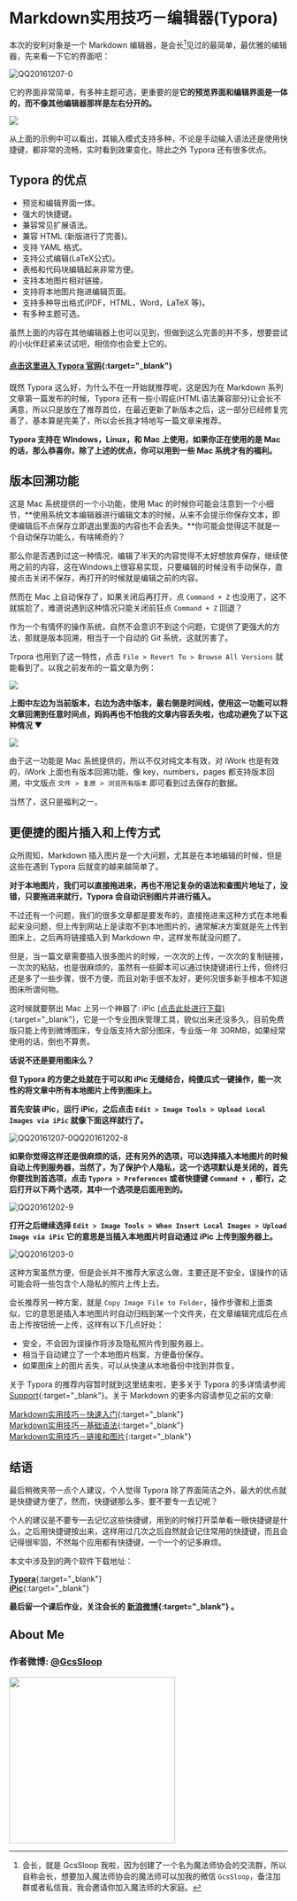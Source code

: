 # Markdown实用技巧－编辑器(Typora)

本次的安利对象是一个 Markdown 编辑器，是会长[^1]见过的最简单，最优雅的编辑器，先来看一下它的界面吧：

![QQ20161207-0](http://ww3.sinaimg.cn/large/006y8lVajw1fahmo8d9udj30ph0brgo0.jpg)



它的界面非常简单，有多种主题可选，更重要的是**它的预览界面和编辑界面是一体的，而不像其他编辑器那样是左右分开的。**

![](http://ww2.sinaimg.cn/large/005Xtdi2jw1fahnsrelggg30fp0dwakd.gif)

从上面的示例中可以看出，其输入模式支持多种，不论是手动输入语法还是使用快捷键，都非常的流畅，实时看到效果变化，除此之外 Typora 还有很多优点。

## Typora 的优点

* 预览和编辑界面一体。
* 强大的快捷键。
* 兼容常见扩展语法。
* 兼容 HTML (新版进行了完善)。
* 支持 YAML 格式。
* 支持公式编辑(LaTeX公式)。
* 表格和代码块编辑起来非常方便。
* 支持本地图片相对链接。
* 支持将本地图片拖进编辑页面。
* 支持多种导出格式(PDF，HTML，Word，LaTeX 等)。
* 有多种主题可选。

虽然上面的内容在其他编辑器上也可以见到，但做到这么完善的并不多，想要尝试的小伙伴赶紧来试试吧，相信你也会爱上它的。

#### [点击这里进入 Typora 官网](http://www.typora.io/){:target="_blank"} 

既然 Typora 这么好，为什么不在一开始就推荐呢，这是因为在 Markdown 系列文章第一篇发布的时候，Typora 还有一些小瑕疵(HTML语法兼容部分)让会长不满意，所以只是放在了推荐首位，在最近更新了新版本之后，这一部分已经修复完善了，基本算是完美了，所以会长我才特地写一篇文章来推荐。

**Typora 支持在 WIndows，Linux，和 Mac 上使用，如果你正在使用的是 Mac 的话，那么恭喜你，除了上述的优点，你可以用到一些 Mac 系统才有的福利。**

## 版本回溯功能

这是 Mac 系统提供的一个小功能，使用 Mac 的时候你可能会注意到一个小细节，**使用系统文本编辑器进行编辑文本的时候，从来不会提示你保存文本，即便编辑后不点保存立即退出里面的内容也不会丢失。**你可能会觉得这不就是一个自动保存功能么，有啥稀奇的？

那么你是否遇到过这一种情况，编辑了半天的内容觉得不太好想放弃保存，继续使用之前的内容，这在Windows上很容易实现，只要编辑的时候没有手动保存，直接点击关闭不保存，再打开的时候就是编辑之前的内容。

然而在 Mac 上自动保存了，如果关闭后再打开，点 `Command + Z` 也没用了，这不就尴尬了，难道说遇到这种情况只能关闭前狂点 `Command + Z` 回退？

作为一个有情怀的操作系统，自然不会意识不到这个问题，它提供了更强大的方法，那就是版本回溯，相当于一个自动的 Git 系统，这就厉害了。

Trpora 也用到了这一特性，点击 `File > Revert To > Browse All Versions` 就能看到了。以我之前发布的一篇文章为例：

![](http://ww2.sinaimg.cn/large/006y8lVajw1facti4okblj31400p0gs8.jpg)

 **上图中左边为当前版本，右边为选中版本，最右侧是时间线，使用这一功能可以将文章回溯到任意时间点，妈妈再也不怕我的文章内容丢失啦，也成功避免了以下这种情况 ▼**

![](http://ww3.sinaimg.cn/large/005Xtdi2jw1factpcyrfqj30rs0ja40l.jpg)

由于这一功能是 Mac 系统提供的，所以不仅对纯文本有效，对 iWork 也是有效的，iWork 上面也有版本回溯功能，像 key，numbers，pages 都支持版本回溯，中文版点 `文件 > 复原 > 浏览所有版本` 即可看到过去保存的数据。

当然了，这只是福利之一。

## 更便捷的图片插入和上传方式

众所周知，Markdown 插入图片是一个大问题，尤其是在本地编辑的时候，但是这些在遇到 Typora 后就变的越来越简单了。

**对于本地图片，我们可以直接拖进来，再也不用记复杂的语法和查图片地址了，没错，只要拖进来就行，Typora 会自动识别图片并进行插入。**

不过还有一个问题，我们的很多文章都是要发布的，直接拖进来这种方式在本地看起来没问题，但上传到网站上是读取不到本地图片的，通常解决方案就是先上传到图床上，之后再将链接插入到 Markdown 中，这样发布就没问题了。

但是，当一篇文章需要插入很多图片的时候，一次次的上传，一次次的复制链接，一次次的粘贴，也是很麻烦的，虽然有一些脚本可以通过快捷键进行上传，但终归还是多了一些步骤，很不方便，而且对新手很不友好，更何况很多新手根本不知道图床所谓何物。

这时候就要祭出 Mac 上另一个神器了: iPic [(点击此处进行下载)](https://itunes.apple.com/cn/app/ipic-tu-chuang-shen-qi-zhong/id1101244278?mt=12){:target="_blank"}，它是一个专业图床管理工具，貌似出来还没多久，目前免费版只能上传到微博图床，专业版支持大部分图床，专业版一年 30RMB，如果经常使用的话，倒也不算贵。

**话说不还是要用图床么？**

**但 Typora 的方便之处就在于可以和 iPic 无缝结合，纯傻瓜式一键操作，能一次性的将文章中所有本地图片上传到图床上。**

**首先安装 iPic，运行 iPic，之后点击 `Edit > Image Tools > Upload Local Images via iPic` 就像下面这样就行了。**

![![QQ20161207-0](../Downloads/QQ20161207-0.png)QQ20161202-8](http://ww1.sinaimg.cn/large/006y8lVajw1facuf1yjjkj30fo0dmq4v.jpg)

**如果你觉得这样还是很麻烦的话，还有另外的选项，可以选择插入本地图片的时候自动上传到服务器，当然了，为了保护个人隐私，这一个选项默认是关闭的，首先你要找到首选项，点击 `Typora > Preferences` 或者快捷键 `Command + ,` 都行，之后打开以下两个选项，其中一个选项是后面用到的。**

![QQ20161202-9](http://ww3.sinaimg.cn/large/006y8lVajw1fahlaeo8pej30by0ddgn8.jpg)

**打开之后继续选择 `Edit > Image Tools > When Insert Local Images > Upload Image via iPic` 它的意思是当插入本地图片时自动通过 iPic 上传到服务器上。**

![QQ20161203-0](http://ww2.sinaimg.cn/large/006y8lVajw1fahlajkq1gj30qe0hwtas.jpg)

这种方案虽然方便，但是会长并不推荐大家这么做，主要还是不安全，误操作的话可能会将一些包含个人隐私的照片上传上去。

会长推荐另一种方案，就是 `Copy Image File to Folder`，操作步骤和上面类似，它的意思是插入本地图片时自动归档到某一个文件夹，在文章编辑完成后在点击上传按钮统一上传，这样有以下几点好处：

* 安全，不会因为误操作将涉及隐私照片传到服务器上。
* 相当于自动建立了一个本地图片档案，方便备份保存。
* 如果图床上的图片丢失，可以从快速从本地备份中找到并恢复。


关于 Typora 的推荐内容暂时就到这里结束啦，更多关于 Typora 的多详情请参阅 [Support](http://support.typora.io/){:target="_blank"}。关于 Markdown 的更多内容请参见之前的文章:

[Markdown实用技巧－快速入门](https://www.gcssloop.com/markdown/markdown-start){:target="_blank"}  
[Markdown实用技巧－基础语法](https://www.gcssloop.com/markdown/markdown-grammar){:target="_blank"}  
[Markdown实用技巧－链接和图片](https://www.gcssloop.com/markdown/markdown-links){:target="_blank"}   

## 结语

最后稍微夹带一点个人建议，个人觉得 Typora 除了界面简洁之外，最大的优点就是快捷键方便了，然而，快捷键那么多，要不要专一去记呢？

个人的建议是不要专一去记忆这些快捷键，用到的时候打开菜单看一眼快捷键是什么，之后用快捷键按出来，这样用过几次之后自然就会记住常用的快捷键，而且会记得很牢固，不然每个应用都有快捷键，一个一个的记多麻烦。

本文中涉及到的两个软件下载地址：

[**Typora**](http://www.typora.io/){:target="_blank"}  
[**iPic**](https://itunes.apple.com/cn/app/id1101244278?ls=1&mt=12){:target="_blank"}

**最后留一个课后作业，关注会长的 [新浪微博](http://weibo.com/GcsSloop){:target="_blank"} 。**

## About Me

### 作者微博: <a href="http://weibo.com/GcsSloop" target="_blank">@GcsSloop</a>

<a href="http://www.gcssloop.com/info/about" target="_blank"><img src="http://ww4.sinaimg.cn/large/005Xtdi2gw1f1qn89ihu3j315o0dwwjc.jpg" width="300" style="display:inline;" /></a>

[^1]: 会长，就是 GcsSloop 我啦，因为创建了一个名为魔法师协会的交流群，所以自称会长，想要加入魔法师协会的魔法师可以加我的微信 `GcsSloop`，备注加群或者私信我，我会邀请你加入魔法师的大家庭。



